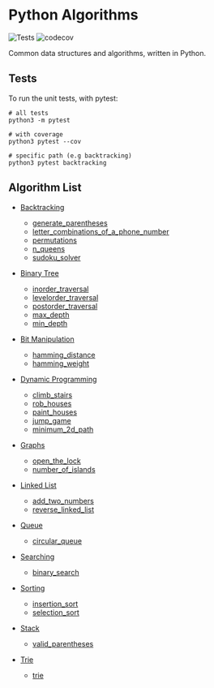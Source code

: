 # Python Algorithms

![Tests](https://github.com/jcockbain/python-algorithms/workflows/Python%20application/badge.svg)
![codecov](https://codecov.io/gh/jcockbain/python-algorithms/branch/master/graph/badge.svg)

Common data structures and algorithms, written in Python.

## Tests

To run the unit tests, with pytest:

```shell
# all tests
python3 -m pytest

# with coverage
python3 pytest --cov

# specific path (e.g backtracking)
python3 pytest backtracking
```

## Algorithm List

- [Backtracking](backtracking)

  - [generate_parentheses](backtracking/generate_parentheses.py)
  - [letter_combinations_of_a_phone_number](backtracking/letter_combinations_of_a_phone_number.py)
  - [permutations](backtracking/permutations.py)
  - [n_queens](backtracking/n_queens.py.py)
  - [sudoku_solver](backtracking/sudoku_solver.py)

- [Binary Tree](binary_tree)

  - [inorder_traversal](binary_tree/inorder_traversal.py)
  - [levelorder_traversal](binary_tree/levelorder_traversal.py)
  - [postorder_traversal](binary_tree/postorder_traversal.py)
  - [max_depth](binary_tree/max_depth.py)
  - [min_depth](binary_tree/min_depth.py)

- [Bit Manipulation](bit_manipulation)

  - [hamming_distance](bit_manipulation/hamming_distance.py)
  - [hamming_weight](bit_manipulation/hamming_weight.py)

- [Dynamic Programming](dynamic_programming)

  - [climb_stairs](dynamic_programming/climb_stairs.py.py)
  - [rob_houses](dynamic_programming/rob_houses.py)
  - [paint_houses](dynamic_programming/paint_houses.py)
  - [jump_game](dynamic_programming/jump_game.py)
  - [minimum_2d_path](dynamic_programming/minimum_2d_path.py)

- [Graphs](graphs)

  - [open_the_lock](graphs/open_the_lock)
  - [number_of_islands](graphs/number_of_islands.py)

- [Linked List](linked_list)

  - [add_two_numbers](linked_list/add_two_numbers.py)
  - [reverse_linked_list](linked_list/reverse_linked_list.py)

- [Queue](queue)

  - [circular_queue](queue/circular_queue.py)

- [Searching](searching)

  - [binary_search](searching/binary_search.py)

- [Sorting](sorting)

  - [insertion_sort](sorting/insertion_sort.py)
  - [selection_sort](sorting/selection_sort.py)

- [Stack](stack)

  - [valid_parentheses](stack/valid_parentheses.py)

- [Trie](trie)

  - [trie](trie/trie)
